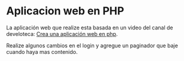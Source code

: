 # Aplicacion web en PHP

La aplicación web que realize esta basada en un video del canal de develoteca: [Crea una aplicación web en php](https://youtu.be/J2LW5__bDkI "Crea una aplicación web con php").

Realize algunos cambios en el login y agregue un paginador que baje cuando haya mas contenido.
